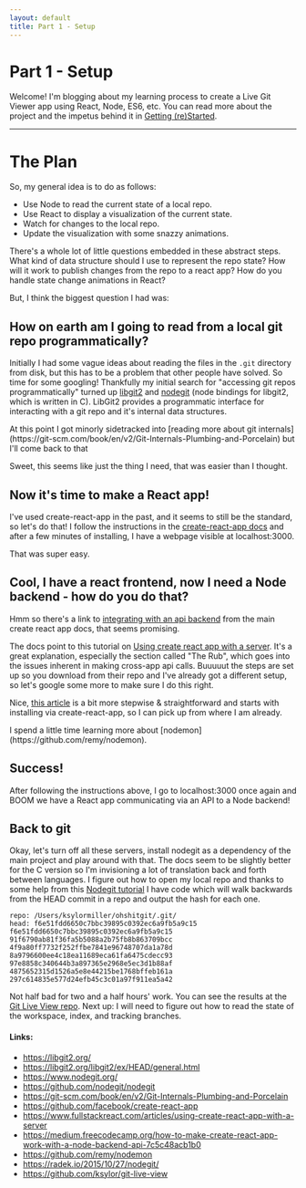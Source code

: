 ```yaml
---
layout: default
title: Part 1 - Setup
---
```

# Part 1 - Setup

Welcome! I'm blogging about my learning process to create a Live Git Viewer app using React, Node, ES6, etc. You can read more about the project and the impetus behind it in [Getting (re)Started](https://ksylor.github.io/2018/10/06/getting-restarted.html).

<hr/>

# The Plan
So, my general idea is to do as follows:

- Use Node to read the current state of a local repo.
- Use React to display a visualization of the current state.
- Watch for changes to the local repo.
- Update the visualization with some snazzy animations.

There's a whole lot of little questions embedded in these abstract steps. What kind of data structure should I use to represent the repo state? How will it work to publish changes from the repo to a react app? How do you handle state change animations in React? 

But, I think the biggest question I had was:

## How on earth am I going to read from a local git repo programmatically?

Initially I had some vague ideas about reading the files in the `.git` directory from disk, but this has to be a problem that other people have solved. So time for some googling! Thankfully my initial search for "accessing git repos programmatically" turned up [libgit2](https://libgit2.org/) and [nodegit](https://www.nodegit.org/) (node bindings for libgit2, which is written in C). LibGit2 provides a programmatic interface for interacting with a git repo and it's internal data structures. 

<aside>At this point I got minorly sidetracked into [reading more about git internals](https://git-scm.com/book/en/v2/Git-Internals-Plumbing-and-Porcelain) but I'll come back to that</aside>

Sweet, this seems like just the thing I need, that was easier than I thought.

## Now it's time to make a React app! 

I've used create-react-app in the past, and it seems to still be the standard, so let's do that! I follow the instructions in the [create-react-app docs](https://github.com/facebook/create-react-app#creating-an-app) and after a few minutes of installing, I have a webpage visible at localhost:3000. 

That was super easy.

## Cool, I have a react frontend, now I need a Node backend - how do you do that? 

Hmm so there's a link to [integrating with an api backend](https://github.com/facebook/create-react-app/blob/master/packages/react-scripts/template/README.md#integrating-with-an-api-backend) from the main create react app docs, that seems promising.

The docs point to this tutorial on [Using create react app with a server](https://www.fullstackreact.com/articles/using-create-react-app-with-a-server). It's a great explanation, especially the section called "The Rub", which goes into the issues inherent in making cross-app api calls. Buuuuut the steps are set up so you download from their repo and I've already got a different setup, so let's google some more to make sure I do this right.

Nice, [this article](https://medium.freecodecamp.org/how-to-make-create-react-app-work-with-a-node-backend-api-7c5c48acb1b0) is a bit more stepwise & straightforward and starts with installing via create-react-app, so I can pick up from where I am already. 

<aside>I spend a little time learning more about [nodemon](https://github.com/remy/nodemon).</aside>

## Success!
After following the instructions above, I go to localhost:3000 once again and BOOM we have a React app communicating via an API to a Node backend!

## Back to git
Okay, let's turn off all these servers, install nodegit as a dependency of the main project and play around with that. The docs seem to be slightly better for the C version so I'm invisioning a lot of translation back and forth between languages. I figure out how to open my local repo and thanks to some help from this [Nodegit tutorial](https://radek.io/2015/10/27/nodegit/) I have code which will walk backwards from the HEAD commit in a repo and output the hash for each one.

```
repo: /Users/ksylormiller/ohshitgit/.git/
head: f6e51fdd6650c7bbc39895c0392ec6a9fb5a9c15
f6e51fdd6650c7bbc39895c0392ec6a9fb5a9c15
91f6790ab81f36fa5b5088a2b75fb8b863709bcc
4f9a80ff7732f252ffbe7841e96748707da1a78d
8a9796600ee4c18ea11689eca61fa6475cdecc93
97e8858c340644b3a897365e2968e5ec3d1b88af
4875652315d1526a5e8e44215be1768bffeb161a
297c614835e577d24efb45c3c01a97f911ea5a42
```

Not half bad for two and a half hours' work. You can see the results at the [Git Live View repo](https://github.com/ksylor/git-live-view). Next up: I will need to figure out how to read the state of the workspace, index, and tracking branches.


#### Links:
- https://libgit2.org/
- https://libgit2.org/libgit2/ex/HEAD/general.html
- https://www.nodegit.org/
- https://github.com/nodegit/nodegit
- https://git-scm.com/book/en/v2/Git-Internals-Plumbing-and-Porcelain
- https://github.com/facebook/create-react-app
- https://www.fullstackreact.com/articles/using-create-react-app-with-a-server
- https://medium.freecodecamp.org/how-to-make-create-react-app-work-with-a-node-backend-api-7c5c48acb1b0
- https://github.com/remy/nodemon
- https://radek.io/2015/10/27/nodegit/
- https://github.com/ksylor/git-live-view
